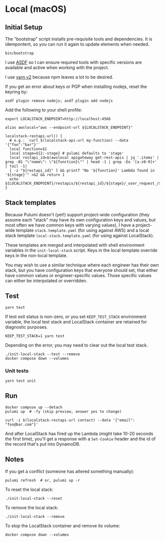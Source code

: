 # Local (macOS)

## Initial Setup

The "bootstrap" script installs pre-requisite tools and dependencies. It is idempontent, so you can run it again to update elements when needed.

```shell
bin/bootstrap
```

I use [ASDF](https://asdf-vm.com) so I can ensure required tools with specific versions are available and active when working with the project.

I use [yarn v2](https://yarnpkg.com) because npm leaves a lot to be desired.


If you get an error about keys or PGP when installing nodejs, reset the keyring by:

```shell
asdf plugin remove nodejs; asdf plugin add nodejs
```

Add the following to your shell profile:

```shell
export LOCALSTACK_ENDPOINT=http://localhost:4566

alias awslocal="aws --endpoint-url ${LOCALSTACK_ENDPOINT}"

localstack-restapi-url() {
  # e.g.: `curl $(localstack-api-url my-function) --data '{"foo":"bar"}'`
  local function=$1
  local stage=${2:-stage} # pulumi defaults to 'stage'
  local restapi_id=$(awslocal apigateway get-rest-apis | jq '.items' | grep -B1 "\"name\": \"${function}\"" | head -1 | grep -Eo '[a-z0-9]+' | tail -1)
  [ -z "${restapi_id}" ] && printf "No '${function}' Lambda found in '${stage}'" >&2 && return 1
  echo ${LOCALSTACK_ENDPOINT}/restapis/${restapi_id}/${stage}/_user_request_/${function}
}
```


## Stack templates

Because Pulumi doesn't (yet!) support project-wide configuration (they assume each "stack" may have its own configuration keys and values, but most often we have common keys with varying values), I have a project-wide template `stack.template.yaml` (for using against AWS) and a local stack template `local-stack.template.yaml` (for using against LocalStack).

These templates are merged and interpolated with shell environment variables in the `init-local-stack` script. Keys in the local template override keys in the non-local template.

You may wish to use a similar technique where each engineer has their own stack, but you have configuration keys that everyone should set, that either have common values or engineer-specific values. Those specific values can either be interpolated or overridden. 

## Test

```shell
yarn test
```

If test exit status is non-zero, or you set `KEEP_TEST_STACK` environment variable, the local test stack and LocalStack container are retained for diagnostic purposes.

```shell
KEEP_TEST_STACK=1 yarn test
```

Depending on the error, you may need to clear out the local test stack.

```shell
./init-local-stack --test --remove
docker compose down --volumes
```

### Unit tests

```shell
yarn test unit
```

## Run

```shell
docker compose up --detach
pulumi up  # -fy (skip preview, answer yes to change)

curl -i $(localstack-restapi-url contact) --data '{"email": "foo@bar.com"}'
```

And after LocalStack has fired up the Lambda (might take 10-20 seconds the first time), you'll get a response with a `Set-Cookie` header and the id of the record that's put into DynamoDB.



## Notes

If you get a conflict (someone has altered something manually):

```shell
pulumi refresh  # or, pulumi up -r
```

To reset the local stack:

```shell
./init-local-stack --reset
```

To remove the local stack:

```shell
./init-local-stack --remove
```

To stop the LocalStack container and remove its volume:

```shell
docker compose down --volumes
```
